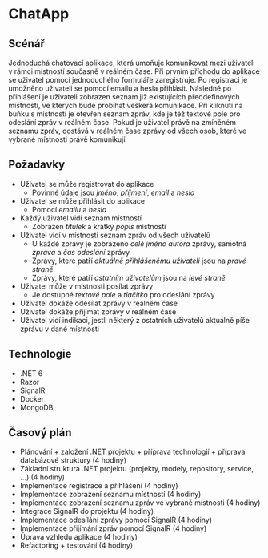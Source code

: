 # ChatApp

## Scénář

Jednoduchá chatovací aplikace, která umoňuje komunikovat mezi uživateli v rámci místností současně v reálném čase. Při prvním příchodu do aplikace se uživatel pomocí jednoduchého formuláře zaregistruje. Po registraci je umožněno uživateli se pomocí emailu a hesla přihlásit. Následně po přihlášení je uživateli zobrazen seznam již existujících předdefinových místností, ve kterých bude probíhat veškerá komunikace. Při kliknutí na buňku s místností je otevřen seznam zpráv, kde je též textové pole pro odeslání zpráv v reálném čase. Pokud je uživatel právě na zmíněném seznamu zpráv, dostává v reálném čase zprávy od všech osob, které ve vybrané místnosti právě komunikují.

## Požadavky

- Uživatel se může registrovat do aplikace
    - Povinné údaje jsou *jméno*, *příjmení*, *email* a *heslo*
- Uživatel se může přihlásit do aplikace
    - Pomocí *emailu* a *hesla*
- Každý uživatel vidí seznam místností
    - Zobrazen *titulek* a krátký *popis* místnosti
- Uživatel vidí v místnosti seznam zpráv od všech uživatelů
    - U každé zprávy je zobrazeno *celé jméno* *autora* zprávy, samotná *zpráva* a *čas odeslání* zprávy
    - Zprávy, které patří *aktuálně přihlášenému* *uživateli* jsou na *pravé straně*
    - Zprávy, které patří *ostatním uživatelům* jsou na *levé straně*
- Uživatel může v místnosti posílat zprávy
    - Je dostupné *textové pole* a *tlačítko* pro odeslání zprávy
- Uživatel dokáže odesílat zprávy v reálném čase
- Uživatel dokáže přijímat zprávy v reálném čase
- Uživatel vidí indikaci, jestli některý z ostatních uživatelů aktuálně píše zprávu v dané místnosti

## Technologie

- .NET 6
- Razor
- SignalR
- Docker
- MongoDB

## Časový plán

- Plánování + založení .NET projektu + příprava technologií + příprava databázové struktury (4 hodiny)
- Základní struktura .NET projektu (projekty, modely, repository, service, ...) (4 hodiny)
- Implementace registrace a přihlášení (4 hodiny)
- Implementace zobrazení seznamu místností (4 hodiny)
- Implementace zobrazení seznamu zpráv ve vybrané místnosti (4 hodiny)
- Integrace SignalR do projektu (4 hodiny)
- Implementace odesílání zprávy pomocí SignalR (4 hodiny)
- Implementace přijímání zpráv pomocí SignalR (4 hodiny)
- Úprava vzhledu aplikace (4 hodiny)
- Refactoring + testování (4 hodiny)
